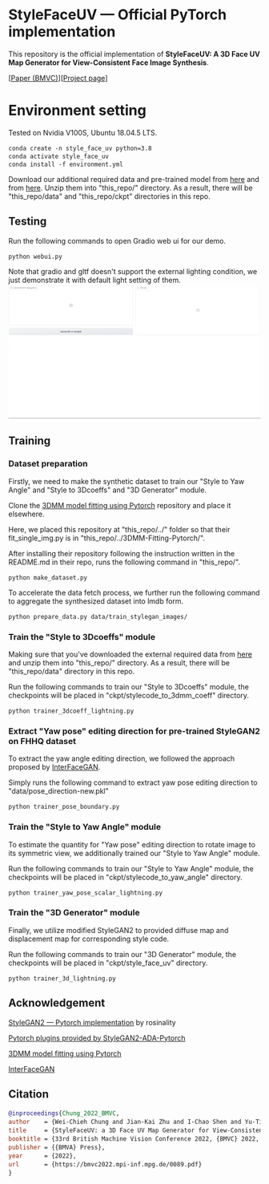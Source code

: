 <!-- ![]() -->
# StyleFaceUV &mdash; Official PyTorch implementation
This repository is the official implementation of **StyleFaceUV: A 3D Face UV Map Generator for View-Consistent Face Image Synthesis**.

[[Paper (BMVC)](https://bmvc2022.mpi-inf.mpg.de/0089.pdf)][[Project page](https://bmvc2022.mpi-inf.mpg.de/89/)]

# Environment setting
Tested on Nvidia V100S, Ubuntu 18.04.5 LTS.

```
conda create -n style_face_uv python=3.8
conda activate style_face_uv
conda install -f environment.yml
```

Download our additional required data and pre-trained model from [here](https://drive.google.com/file/d/1UQhSBV6iE2m9gokhU1yVDarXfghGrBfl/view?usp=sharing) and from [here](https://drive.google.com/file/d/1Bt6GluixWLA636j872GAbSs9L3t8HZZj/view?usp=sharing). Unzip them into "this_repo/" directory. As a result, there will be "this_repo/data" and "this_repo/ckpt" directories in this repo.

## Testing
Run the following commands to open Gradio web ui for our demo.

```
python webui.py
```

Note that gradio and gltf doesn't support the external lighting condition, we just demonstrate it with default light setting of them.
![](demo/demo.webp)

## Training
### Dataset preparation
Firstly, we need to make the synthetic dataset to train our "Style to Yaw Angle" and "Style to 3Dcoeffs" and "3D Generator" module.

Clone the [3DMM model fitting using Pytorch](https://github.com/ascust/3DMM-Fitting-Pytorch) repository and place it elsewhere.

Here, we placed this repository at "this_repo/../" folder so that their fit_single_img.py is in "this_repo/../3DMM-Fitting-Pytorch/".

After installing their repository following the instruction written in the README.md in their repo, runs the following command in "this_repo/".

```
python make_dataset.py
```

To accelerate the data fetch process, we further run the following command to aggregate the synthesized dataset into lmdb form.

```
python prepare_data.py data/train_stylegan_images/
```

### Train the "Style to 3Dcoeffs" module
Making sure that you've downloaded the external required data from [here](https://drive.google.com/file/d/1UQhSBV6iE2m9gokhU1yVDarXfghGrBfl/view?usp=sharing) and unzip them into "this_repo/" directory. As a result, there will be "this_repo/data" directory in this repo.

Run the following commands to train our "Style to 3Dcoeffs" module, the checkpoints will be placed in "ckpt/stylecode_to_3dmm_coeff" directory.

```
python trainer_3dcoeff_lightning.py
```

### Extract "Yaw pose" editing direction for pre-trained StyleGAN2 on FHHQ dataset
To extract the yaw angle editing direction, we followed the approach proposed by [InterFaceGAN](https://github.com/genforce/interfacegan).

Simply runs the following command to extract yaw pose editing direction to "data/pose_direction-new.pkl"

```
python trainer_pose_boundary.py
```

### Train the "Style to Yaw Angle" module
To estimate the quantity for "Yaw pose" editing direction to rotate image to its symmetric view, we additionally trained our "Style to Yaw Angle" module.

Run the following commands to train our "Style to Yaw Angle" module, the checkpoints will be placed in "ckpt/stylecode_to_yaw_angle" directory.

```
python trainer_yaw_pose_scalar_lightning.py
```

### Train the "3D Generator" module
Finally, we utilize modified StyleGAN2 to provided diffuse map and displacement map for corresponding style code.

Run the following commands to train our "3D Generator" module, the checkpoints will be placed in "ckpt/style_face_uv" directory.

```
python trainer_3d_lightning.py
```

## Acknowledgement
[StyleGAN2 &mdash; Pytorch implementation](https://github.com/rosinality/stylegan2-pytorch) by rosinality

[Pytorch plugins provided by StyleGAN2-ADA-Pytorch](https://github.com/NVlabs/stylegan2-ada-pytorch)

[3DMM model fitting using Pytorch](https://github.com/ascust/3DMM-Fitting-Pytorch)

[InterFaceGAN](https://github.com/genforce/interfacegan)

## Citation

```bibtex
@inproceedings{Chung_2022_BMVC,
author    = {Wei-Chieh Chung and Jian-Kai Zhu and I-Chao Shen and Yu-Ting Wu and Yung-Yu Chuang},
title     = {StyleFaceUV: a 3D Face UV Map Generator for View-Consistent Face Image Synthesis},
booktitle = {33rd British Machine Vision Conference 2022, {BMVC} 2022, London, UK, November 21-24, 2022},
publisher = {{BMVA} Press},
year      = {2022},
url       = {https://bmvc2022.mpi-inf.mpg.de/0089.pdf}
}
```
